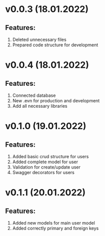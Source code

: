 # v0.0.3  (18.01.2022)

## Features:

1. Deleted unnecessary files
2. Prepared code structure for development

# v0.0.4 (18.01.2022)

## Features:

1. Connected database
2. New .evn for production and development
3. Add all necessary libraries

# v0.1.0 (19.01.2022)

## Features:

1. Added basic crud structure for users
2. Added complete model for user
3. Validation for create/update user
4. Swagger decorators for users

# v0.1.1 (20.01.2022)

## Features:

1. Added new models for main user model 
2. Added correctly primary and foreign keys

